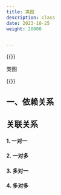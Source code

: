 ```yaml
---
title: 类图
description: class
date: 2023-10-25
weight: 20000


---
```


<style>
th, td {
  border: 1px solid rgb(190, 190, 190);
}
</style>

{{<alert>}}

类图

{{</alert>}}





## 一、依赖关系







## 关联关系



#### 1. 一对一




#### 2. 一对多



#### 3. 多对一



#### 4. 多对多


















